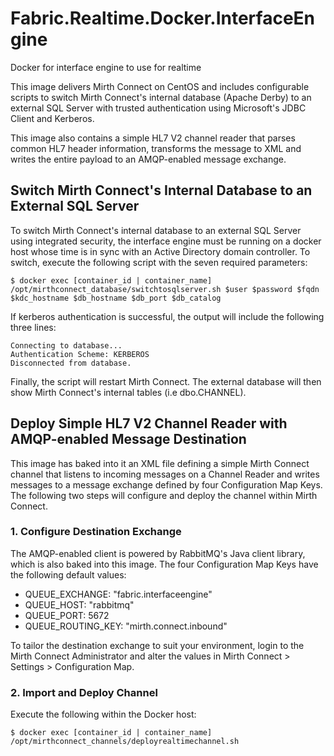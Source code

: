 # Fabric.Realtime.Docker.InterfaceEngine
Docker for interface engine to use for realtime

This image delivers Mirth Connect on CentOS and includes configurable scripts to switch Mirth Connect's internal database (Apache Derby) to an external SQL Server with trusted authentication using Microsoft's JDBC Client and Kerberos.

This image also contains a simple HL7 V2 channel reader that parses common HL7 header information, transforms the message to XML and writes the entire payload to an AMQP-enabled message exchange.


## Switch Mirth Connect's Internal Database to an External SQL Server

To switch Mirth Connect's internal database to an external SQL Server using integrated security, the interface engine must be running on a docker host whose time is in sync with an Active Directory domain controller. To switch, execute the following script with the seven required parameters:

```
$ docker exec [container_id | container_name] /opt/mirthconnect_database/switchtosqlserver.sh $user $password $fqdn $kdc_hostname $db_hostname $db_port $db_catalog
```

If kerberos authentication is successful, the output will include the following three lines:

```
Connecting to database...
Authentication Scheme: KERBEROS
Disconnected from database.
```

Finally, the script will restart Mirth Connect. The external database will then show Mirth Connect's internal tables (i.e dbo.CHANNEL).


## Deploy Simple HL7 V2 Channel Reader with AMQP-enabled Message Destination

This image has baked into it an XML file defining a simple Mirth Connect channel that listens to incoming messages on a Channel Reader and writes messages to a message exchange defined by four Configuration Map Keys. The following two steps will configure and deploy the channel within Mirth Connect.

### 1. Configure Destination Exchange

The AMQP-enabled client is powered by RabbitMQ's Java client library, which is also baked into this image. The four Configuration Map Keys have the following default values:

* QUEUE_EXCHANGE: "fabric.interfaceengine"
* QUEUE_HOST: "rabbitmq"
* QUEUE_PORT: 5672
* QUEUE_ROUTING_KEY: "mirth.connect.inbound"

To tailor the destination exchange to suit your environment, login to the Mirth Connect Administrator and alter the values in Mirth Connect > Settings > Configuration Map.

### 2. Import and Deploy Channel

Execute the following within the Docker host:

```
$ docker exec [container_id | container_name] /opt/mirthconnect_channels/deployrealtimechannel.sh
```
